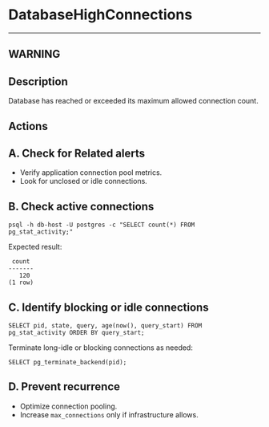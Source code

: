 # DatabaseHighConnections

---

## WARNING

## Description
Database has reached or exceeded its maximum allowed connection count.

## Actions

## A. Check for Related alerts

- Verify application connection pool metrics.
- Look for unclosed or idle connections.

## B. Check active connections

```
psql -h db-host -U postgres -c "SELECT count(*) FROM pg_stat_activity;"
```

Expected result:
```
 count
-------
   120
(1 row)
```

## C. Identify blocking or idle connections

```
SELECT pid, state, query, age(now(), query_start) FROM pg_stat_activity ORDER BY query_start;
```

Terminate long-idle or blocking connections as needed:
```
SELECT pg_terminate_backend(pid);
```

## D. Prevent recurrence

- Optimize connection pooling.
- Increase `max_connections` only if infrastructure allows.
